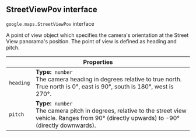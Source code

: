 <h2 id="StreetViewPov"> StreetViewPov interface </h2><p>
<code><span itemprop="path">google.maps</span>.<span itemprop="name">StreetViewPov</span></code>
interface
</p><p>A point of view object which specifies the camera's orientation at the Street View panorama's position. The point of view is defined as heading and pitch.</p><div class="devsite-table-wrapper"><table class="properties responsive" summary="interface StreetViewPov - Properties">
<thead>
<tr><th colspan="2">Properties</th>
</tr></thead>
<tbody>
<tr id="StreetViewPov.heading">
<td><code><span>heading</span></code></td>
<td><div><strong>Type:</strong>&nbsp; <code>number</code></div>
<div class="desc">The camera heading in degrees relative to true north. True north is 0&#xB0;, east is 90&#xB0;, south is 180&#xB0;, west is 270&#xB0;.</div></td>
</tr>
<tr id="StreetViewPov.pitch">
<td><code><span>pitch</span></code></td>
<td><div><strong>Type:</strong>&nbsp; <code>number</code></div>
<div class="desc">The camera pitch in degrees, relative to the street view vehicle. Ranges from 90&#xB0; (directly upwards) to -90&#xB0; (directly downwards).</div></td>
</tr>
</tbody>
</table></div>